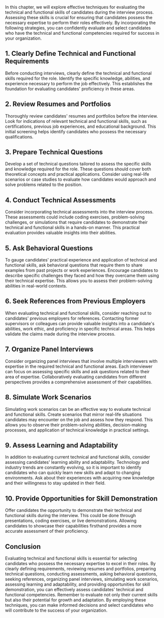 
In this chapter, we will explore effective techniques for evaluating the technical and functional skills of candidates during the interview process. Assessing these skills is crucial for ensuring that candidates possess the necessary expertise to perform their roles effectively. By incorporating the following strategies, you can confidently evaluate and select candidates who have the technical and functional competencies required for success in your organization.

## 1\. Clearly Define Technical and Functional Requirements

Before conducting interviews, clearly define the technical and functional skills required for the role. Identify the specific knowledge, abilities, and experience necessary to perform the job effectively. This establishes the foundation for evaluating candidates' proficiency in these areas.

## 2\. Review Resumes and Portfolios

Thoroughly review candidates' resumes and portfolios before the interview. Look for indications of relevant technical and functional skills, such as certifications, previous job experiences, and educational background. This initial screening helps identify candidates who possess the necessary qualifications.

## 3\. Prepare Technical Questions

Develop a set of technical questions tailored to assess the specific skills and knowledge required for the role. These questions should cover both theoretical concepts and practical applications. Consider using real-life scenarios or case studies to evaluate how candidates would approach and solve problems related to the position.

## 4\. Conduct Technical Assessments

Consider incorporating technical assessments into the interview process. These assessments could include coding exercises, problem-solving challenges, or simulations that require candidates to demonstrate their technical and functional skills in a hands-on manner. This practical evaluation provides valuable insights into their abilities.

## 5\. Ask Behavioral Questions

To gauge candidates' practical experience and application of technical and functional skills, ask behavioral questions that require them to share examples from past projects or work experiences. Encourage candidates to describe specific challenges they faced and how they overcame them using their technical expertise. This allows you to assess their problem-solving abilities in real-world contexts.

## 6\. Seek References from Previous Employers

When evaluating technical and functional skills, consider reaching out to candidates' previous employers for references. Contacting former supervisors or colleagues can provide valuable insights into a candidate's abilities, work ethic, and proficiency in specific technical areas. This helps validate the claims made during the interview process.

## 7\. Organize Panel Interviews

Consider organizing panel interviews that involve multiple interviewers with expertise in the required technical and functional areas. Each interviewer can focus on assessing specific skills and ask questions related to their area of expertise. Collaboratively evaluating candidates from different perspectives provides a comprehensive assessment of their capabilities.

## 8\. Simulate Work Scenarios

Simulating work scenarios can be an effective way to evaluate technical and functional skills. Create scenarios that mirror real-life situations candidates may encounter on the job and assess how they respond. This allows you to observe their problem-solving abilities, decision-making processes, and application of technical knowledge in practical settings.

## 9\. Assess Learning and Adaptability

In addition to evaluating current technical and functional skills, consider assessing candidates' learning ability and adaptability. Technology and industry trends are constantly evolving, so it is important to identify candidates who can quickly learn new skills and adapt to changing environments. Ask about their experiences with acquiring new knowledge and their willingness to stay updated in their field.

## 10\. Provide Opportunities for Skill Demonstration

Offer candidates the opportunity to demonstrate their technical and functional skills during the interview. This could be done through presentations, coding exercises, or live demonstrations. Allowing candidates to showcase their capabilities firsthand provides a more accurate assessment of their proficiency.

## Conclusion

Evaluating technical and functional skills is essential for selecting candidates who possess the necessary expertise to excel in their roles. By clearly defining requirements, reviewing resumes and portfolios, preparing technical questions, conducting assessments, asking behavioral questions, seeking references, organizing panel interviews, simulating work scenarios, assessing learning and adaptability, and providing opportunities for skill demonstration, you can effectively assess candidates' technical and functional competencies. Remember to evaluate not only their current skills but also their potential for growth and adaptation. By employing these techniques, you can make informed decisions and select candidates who will contribute to the success of your organization.
